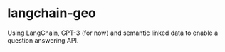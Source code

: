 # langchain-geo

Using LangChain, GPT-3 (for now) and semantic linked data to enable a question answering API.
